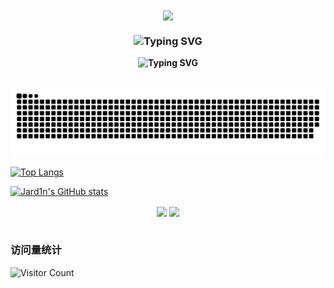 <div align="center">
<img src="https://rishavanand.github.io/static/images/greetings.gif" align="center" style="height:300px;" />
</div>

### **<div align="center"><img src="https://readme-typing-svg.demolab.com?font=Fira+Code&pause=1000&width=435&lines=%E6%88%91%E6%98%AF+Jard1n%2C+%E6%AC%A2%E8%BF%8E%E6%9D%A5%E5%88%B0%E6%88%91%E7%9A%84GitHub" alt="Typing SVG" /></div>**

**<div align="center"><img src="https://readme-typing-svg.demolab.com?font=Fira+Code&pause=1000&width=435&lines=I'm+Jard1n.+Welcome+to+my+GitHub!" alt="Typing SVG" /></div>**

<br/>

<a href="https://github.com/Jard1n">
  <img src="https://raw.githubusercontent.com/Jard1n/Jard1n/output/github-contribution-grid-snake.svg" />
</a>
<br>

[![Top Langs](https://github-readme-stats.vercel.app/api/top-langs/?username=Jard1n&layout=compact&theme=vue)](https://github.com/Jard1n/Jard1n)

[![Jard1n's GitHub stats](https://github-readme-stats.vercel.app/api?username=Jard1n&show_icons=true&count_private=true&theme=vue)](https://github.com/Jard1n)


<div align="center">
<img src="https://github-readme-stats.vercel.app/api?username=Jard1n&show_icons=true&count_private=true&hide_border=true" align="center" style="height:180px;" />
<img src="https://github-readme-stats.vercel.app/api/top-langs/?username=Jard1n&show_icons=true&count_private=true&hide_border=true" align="center" style="height:180px;" />
</div>

<br/>

### 访问量统计

![Visitor Count](https://profile-counter.glitch.me/Jard1n/count.svg)
